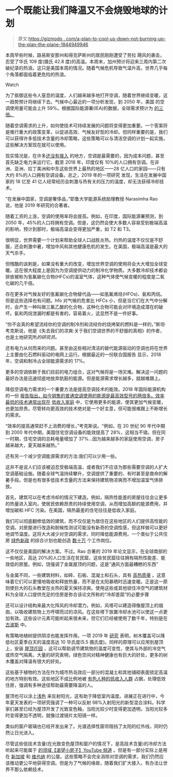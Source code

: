 # 一个既能让我们降温又不会烧毁地球的计划

> 原文:[https://gizmodo . com/a-plan-to-cool-us-down-not-burning-up-the-plan-the-plane-1844949946](https://gizmodo.com/a-plan-to-cool-us-down-without-burning-up-the-planet-1844949946)

本周早些时候，路易斯安那州和得克萨斯州的居民刚刚遭受了劳拉 飓风的袭击，忍受了华氏 109 度(摄氏 42.8 度)的高温。本周末，加州预计将迎来三周内第二次破纪录的热浪。这只是美国本周的情况。随着气候危机导致气温升高，世界几乎每个角落都面临着更危险的热浪。

Watch

为了抵御这些令人窒息的温度，人们越来越多地打开空调，随着世界继续变暖，这一趋势预计将继续下去。气候中心最近的一项分析发现，到 2050 年，美国 的空调使用量可能会上升 59%。根据国际能源署(IEA)的数据，全球需求预计为 [的三倍。](https://techxplore.com/news/2018-05-global-demand-air-conditioning-triple.html)

随着空调需求的上升，如何使技术可持续发展的问题将变得更加重要。一个答案将是推行重大的政策变革，以促进高效、气候友好型的冷却。但同样重要的是，我们可以获得许多低技术含量的冷却策略，这些策略可以与清洁空调的计划一起实施，这些解决方案现在就可以使用。

现实情况是，在许多[还没有接入](https://www.sciencedirect.com/science/article/pii/S0378778818323958) 的地方，空调是最需要的，因为成本问题，甚至首先缺乏电力来运行它。截至 2018 年，印度仅有 10%的人口拥有空调。在非洲、亚洲、拉丁美洲和中东这些世界上最热的地区——28 亿人口的家园——只有大约 8%的人口拥有空调设备。总之，2019 年的一项研究 发现，生活在发展中国家的 18 亿至 41 亿人经常经历会刺激与热有关的压力的温度，却无法获得冷却技术。

“在发展中国家，空调是奢侈品，”耶鲁大学能源系统助理教授 Narasimha Rao 说，他是 2019 年研究的合著者。

随着工资的上涨，空调的使用率将会提高。例如，在印度，国际能源署预测，到 2050 年，45%的人口将拥有空调。但是，这仍然会使大多数人容易受到极端高温的影响，预计到那时，极端高温会变得更加严重，如 T2 和 T3。

很明显，世界需要一个计划来帮助全球人口战胜炎热。灼热的温度不仅仅是不舒服，还会刺激中暑，增加中风和其他健康危机的发生。在美国，极端高温是最大的天气杀手。

但残酷的讽刺是，如果没有重大的改变，增加世界空调的使用将会大大增加全球变暖。这在很大程度上是因为为空调提供动力的制冷化学物质。大多数冷却技术都会排放被称为氢氟碳化合物(HFCs)的温室气体，这种气体使气候变暖的程度是二氧化碳的几千倍。

存在更多对气候友好的氢氟碳化合物替代品——如氢氟烯烃(HFOs)、氨和丙烷。但是这些选择也有问题。hfo 对气候的危害比 HFCs 小，但是当它们在大气中分解时，会产生一种叫做三氟乙酸的化合物，这种化合物可能会对环境造成潜在的破坏。氨和丙烷泄漏时都是有害的，容易着火，这显然不是一件好事。

“你不会真的希望流经你的空调的制冷剂和流经你的烧烤架的燃料是一样的，”斯坦·考克斯说，他是《失去我们的凉爽:关于我们空调世界的不舒服的真相》的作者，也是土地研究所*的研究员。*

还有电力从何而来的问题。甚至由这些相对清洁的替代能源驱动的空调也将在世界上主要由化石燃料驱动的电网上运行。根据最近的一份联合国报告 显示，2018 年，空调和制冷占全球能源需求的 17%。

更多的空调依赖于我们目前的电力组合，这对气候将是一场灾难。解决这一问题的最好办法是迅速彻底地放弃肮脏的能源。但是能源需求增长越多，就越难跟上。

降低空调电力需求的一个重要方法是提高空调技术的能效。2018 年国际能源机构 的一份 [报告指出，如今销售的普通空调使用的能源是最高效型号的两倍多。效率最低的技术通常出现在](https://www.iea.org/reports/the-future-of-cooling#key-findings) [低收入家庭](https://aceee.org/sites/default/files/publications/researchreports/u1602.pdf) 中，它使用更多的能源，使其更加气候变暖，也更加昂贵。尽管转向更高效的技术绝对是一个好主意，但可能很难跟上不断增长的需求。

“效率的提高通常赶不上消费的增长，”考克斯说。“例如，在 20 世纪 90 年代中期到 2000 年代中期，美国住宅空调设备的能效提高了 28%，这相当不错。但在同一时期，住宅空调的总耗电量增加了 37%...因为越来越多的家庭使用空调，房子越来越大，夏天越来越热。”

还有另一个减少空调能源需求的方法:我们可以少用一些。

这并不是说人们应该被迫忍受极端高温，或者我们不应该为那些需要空调的人扩大空调基础设施。随着全球气温持续攀升，空调提供了重要的、有时甚至是救命的解暑手段。但是也有很多低技术含量的方法来保持建筑物凉爽而不增加温室气体排放。

首先，建筑可以在考虑冷却的情况下建造。例如，隔热性能差的房屋往往会让更多的热量进入室内，使居民依赖昂贵的持续使用空调，从而增加高额的能源费用，并增加碳和 HFC 污染。在美国，隔热最差的住宅往往是低收入家庭。

我们可以彻底翻修低效的建筑，而不仅仅是为居住在这些地区的人们提供高性能的空调。对房屋进行改造和耐候性测试可能没有新奇的空调性感，但这样做可以更好地调节温度。这将大大减少对空调的需求，同时降低能源费用。一个类似于公共住房 [绿色新政](https://earther.gizmodo.com/the-energy-upside-to-ilhan-omars-trillion-dollar-public-1840039751) 的综合计划也能创造 [数十万](https://filesforprogress.org/reports/green-new-deal-public-housing-national-summary.pdf) 个工作岗位。

这不仅仅是美国的解决方案。不过。Rao 合著的 2019 年论文显示，在全球南部的一些地区，高达 20%的人口生活在贫民窟，这些贫民窟往往拥有隔热性能差、能效低的房屋。例如，饶强调了金属屋顶的问题，这是“通风方面最糟糕的东西”

与金属不同，一些建筑材料，如砖、石板、混凝土和石头，具有 [高热质量](https://climatechangeconnection.org/solutions/home-construction/energy-efficiency/thermal-mass/#:~:text=Walls%20and%20floors%20with%20a,combined%20with%20passive%20solar%20design.&text=These%20walls%20may%20be%20constructed,straw%20clay%20and%20straw%20bales.) 。这意味着它们可以更慢地吸收和释放热量，而不是在太阳暴晒时迅速变暖。正是这一原则使巨大的石头教堂在炎热的夏天保持凉爽。使用这些或其他锁住冷空气的建筑材料为全球人口提供充足的住房是弥合该论文所称的“冷却差距”的必要步骤

还可以设计结构来最大化阵风的冷却潜力。例如，风塔可以建造得像屋顶上的烟囱，以吸收建筑物上方呼啸而过的凉风。在这些塔下放置冷却水池可以使这一点更加有效。这些设计元素可能听起来很未来，但它们已经被使用了数千年，特别是在 [古波斯](https://www.sustainability-times.com/clean-cities/ancient-windcatcher-cooling-tech-is-the-new-low-carbon-ac) 中。

有策略地植树提供阴凉也能发挥作用。一项 2019 年 [研究](https://www.eurekalert.org/pub_releases/2019-03/uow-sst032519.php) 表明，树木覆盖可以降低社区夏季白天的温度高达 10 华氏度(5.5 摄氏度)。同样的原理可以应用到屋顶上，安装 [屋顶花园](https://www.epa.gov/heatislands/using-green-roofs-reduce-heat-islands?utm_medium=website&utm_source=archdaily.com) ，这可以帮助调节建筑物的温度可变性，使其与外部的冷空气或热空气隔离。大量的研究表明，绿色空间对精神健康也有巨大的好处，更多的树木覆盖对降温有很大的好处。

这些基于植物的方法在作为城市热岛效应一部分的混凝土和其他铺砌表面锁定高温的地方特别有效。这些地区不成比例地被 [有色人种的低收入人群](https://earther.gizmodo.com/extreme-heat-is-another-legacy-of-segregation-1840979371) 占据，处理低效住房，强调有多种途径帮助最需要降温的人。

屋顶也可以涂上[浅色](https://www.nature.com/articles/s41561-017-0057-5) 来反射阳光，这有助于降低室内温度。进展正在进行中，今年夏天发表的一项研究强调了一种可以反射 98%入射阳光的新型混合涂料。科学家们甚至已经为屋顶开发了光致变色釉，当阳光较少时变得更加透明，当阳光较多时变得更加不透明，就像过渡镜片太阳镜一样。

类似的窗户玻璃也已经开发出来了。光谱选择性窗帘阻挡了太阳的红外线，同时仍然让日光进入。

尽管这些低技术含量(在光致变色屋顶和窗户的情况下，是高技术含量)的冷却方法听起来可能属于 [的领域【渴望小房子】YouTube 频道](https://www.youtube.com/watch?v=ZaDlUmZJmv8&ab_channel=RyanDobbs) 。但是有一部分实际上是用在 [新加坡](https://www.sciencedirect.com/science/article/abs/pii/S0360132301001032) 和 [维也纳](https://jacobinmag.com/2019/02/green-new-deal-housing-ocasio-cortez-climate#:~:text=Vienna's%20summers%20are%20almost%20as,use%20the%20occasional%20A%2FC.) 的公屋。这些策略不会完全消除对空调的需求，我们仍然应该推动更公平地获得空调。但是为了气候的缘故，随着我们扩大接入，有办法让世界不那么依赖技术。